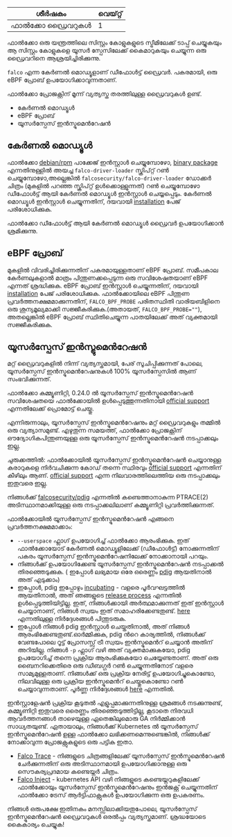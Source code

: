 | ശീർഷകം         | വെയ്റ്റ് |
| -------------- | ----- |
| ഫാൽക്കോ ഡ്രൈവറുകൾ | 1     |

ഫാൽക്കോ ഒരു യന്ത്രത്തിലെ സിസ്റ്റം കോളുകളുടെ സ്ട്രീമിലേക്ക് ടാപ്പ്  ചെയ്യുകയും ആ സിസ്റ്റം കോളുകളെ യൂസർ സ്പേസിലേക്ക് കൈമാറുകയും ചെയ്യുന്ന ഒരു ഡ്രൈവറിനെ ആശ്രയിച്ചിരിക്കുന്നു.

 `falco` എന്ന കേർണൽ മൊഡ്യൂളാണ് ഡീഫോൾട്ട് ഡ്രൈവർ. പകരമായി, ഒരു eBPF പ്രോബ് ഉപയോഗിക്കാവുന്നതാണ്.

ഫാൽക്കോ പ്രോജക്റ്റിന് മൂന്ന് വ്യത്യസ്ത തരത്തിലുള്ള ഡ്രൈവറുകൾ ഉണ്ട്.

- കേർണൽ മൊഡ്യൂൾ 
- eBPF പ്രോബ് 
- യൂസർസ്പേസ് ഇൻസ്ട്രുമെൻറേഷൻ

## **കേർണൽ മൊഡ്യൂൾ**

ഫാൽക്കോ [debian/rpm](https://github.com/falcosecurity/falco-website/blob/master/docs/getting-started/installation) പാക്കേജ് ഇൻസ്റ്റാൾ ചെയ്യുമ്പോഴോ, [binary package](https://github.com/falcosecurity/falco-website/blob/master/docs/getting-started/installation#linux-binary) എന്നതിനുള്ളിൽ അയച്ച `falco-driver-loader` സ്ക്രിപ്റ്റ് റൺ ചെയ്യുമ്പോഴോ,അല്ലെങ്കിൽ `falcosecurity/falco-driver-loader` ഡോക്കർ ചിത്രം (മുകളിൽ പറഞ്ഞ സ്ക്രിപ്റ്റ് ഉൾക്കൊള്ളുന്നത്) റൺ ചെയ്യുമ്പോഴോ ഡീഫോൾട്ട് ആയി കേർണൽ മൊഡ്യൂൾ ഇൻസ്റ്റാൾ ചെയ്യപ്പെടും.
കേർണൽ മൊഡ്യൂൾ ഇൻസ്റ്റാൾ ചെയ്യുന്നതിന്, ദയവായി [installation](https://github.com/falcosecurity/falco-website/blob/master/docs/getting-started/installation/#install-driver) പേജ് പരിശോധിക്കുക.

ഫാൽക്കോ ഡീഫോൾട്ട് ആയി കേർണൽ മൊഡ്യൂൾ ഡ്രൈവർ ഉപയോഗിക്കാൻ ശ്രമിക്കുന്നു.

## **eBPF പ്രോബ്**

മുകളിൽ വിവരിച്ചിരിക്കുന്നതിന് പകരമായുള്ളതാണ് eBPF പ്രോബ്. സമീപകാല കേർണലുകളാൽ മാത്രം പിന്തുണക്കപ്പെടുന്ന ഒരു സവിശേഷതയാണ് eBPF എന്നത് ശ്രദ്ധിക്കുക.
eBPF പ്രോബ് ഇൻസ്റ്റാൾ ചെയ്യുന്നതിന്, ദയവായി [installation](https://github.com/falcosecurity/falco-website/blob/master/docs/getting-started/installation/#install-driver) പേജ് പരിശോധിക്കുക.
ഫാൽക്കോയിലെ eBPF പിന്തുണ പ്രവർത്തനക്ഷമമാക്കുന്നതിന്, `FALCO_BPF_PROBE` പരിതസ്ഥിതി വാരിയബിളിനെ ഒരു ശൂന്യമൂല്യമാക്കി സജ്ജീകരിക്കുക.(അതായത്, `FALCO_BPF_PROBE=""`), അതല്ലെങ്കിൽ eBPF പ്രോബ് സ്ഥിതിചെയ്യുന്ന പാതയിലേക്ക് അത് വ്യക്തമായി സജ്ജീകരിക്കുക.

## **യൂസർസ്പേസ് ഇൻസ്ട്രുമെൻറേഷൻ**

മറ്റ് ഡ്രൈവറുകളിൽ നിന്ന് വ്യത്യസ്തമായി, പേര് സൂചിപ്പിക്കുന്നത് പോലെ, യൂസർസ്പേസ് ഇൻസ്ട്രുമെൻറേഷനുകൾ 100% യൂസർസ്പേസിൽ ആണ് സംഭവിക്കുന്നത്.

ഫാൽക്കോ കമ്മ്യൂണിറ്റി, 0.24.0 ൽ യൂസർസ്പേസ് ഇൻസ്ട്രുമെൻറേഷൻ സവിശേഷതയെ ഫാൽക്കോയിൽ ഉൾപ്പെടുത്തുന്നതിനായി [official support](https://github.com/falcosecurity/evolution#official-support) എന്നതിലേക്ക് പ്രൊമോട്ട് ചെയ്തു.

എന്നിരുന്നാലും, യൂസർസ്പേസ് ഇൻസ്ട്രുമെൻറേഷനും മറ്റ് ഡ്രൈവറുകളും തമ്മിൽ ഒരു വ്യത്യാസമുണ്ട്. എഴുതുന്ന സമയത്ത്, ഫാൽക്കോ പ്രോജക്റ്റിന് ഔദ്യോഗികപിന്തുണയുള്ള ഒരു യൂസർസ്പേസ് ഇൻസ്ട്രുമെൻറേഷൻ നടപ്പാക്കലും ഇല്ല.

ചുരുക്കത്തിൽ: ഫാൽക്കോയിൽ യൂസർസ്പേസ് ഇൻസ്ട്രുമെൻറേഷൻ ചെയ്യാനുള്ള കരാറുകളെ നിർവചിക്കുന്ന കോഡ് തന്നെ സ്ഥിരവും [official support](https://github.com/falcosecurity/evolution#official-support) എന്നതിന് കീഴിലും ആണ്. [official support](https://github.com/falcosecurity/evolution#official-support) എന്ന നിലവാരത്തിലെത്തിയ ഒരു നടപ്പാക്കലും ഇതുവരെ ഇല്ല.

നിങ്ങൾക്ക് [falcosecurity/pdig](https://github.com/falcosecurity/pdig) എന്നതിൽ കണ്ടെത്താനാകുന്ന PTRACE(2) അടിസ്ഥാനമാക്കിയുള്ള ഒരു നടപ്പാക്കലിലാണ് കമ്മ്യൂണിറ്റി പ്രവർത്തിക്കുന്നത്.

ഫാൽക്കോയിൽ യൂസർസ്പേസ് ഇൻസ്ട്രുമെൻറേഷൻ എങ്ങനെ പ്രവർത്തനക്ഷമമാക്കാം:

- `--userspace` ഫ്ലാഗ് ഉപയോഗിച്ച് ഫാൽക്കോ ആരംഭിക്കുക. ഇത് ഫാൽക്കോയോട് കേർണൽ മൊഡ്യൂളിലേക്ക് (ഡീഫോൾട്ട്) നോക്കുന്നതിന് പകരം യൂസർസ്പേസ് ഇൻസ്ട്രുമെൻറേഷനിലേക്ക് നോക്കാനായി പറയും.
- നിങ്ങൾക്ക് ഉപയോഗിക്കേണ്ട യൂസർസ്പേസ് ഇൻസ്ട്രുമെൻറേഷൻ നടപ്പാക്കൽ തിരഞ്ഞെടുക്കുക. ( ഇപ്പോൾ ലഭ്യമായ ഒരേ ഒരെണ്ണം [pdig](https://github.com/falcosecurity/pdig) ആയതിനാൽ അത് എടുക്കാം)
- ഇപ്പോൾ, pdig ഇപ്പോഴും [incubating](https://github.com/falcosecurity/evolution#incubating) - വളരെ പൂർവഘട്ടത്തിൽ ആയതിനാൽ, അത് ഞങ്ങളുടെ [release process](https://github.com/falcosecurity/falco/blob/master/RELEASE.md) എന്നതിൽ ഉൾപ്പെടുത്തിയിട്ടില്ല. ഇത്, നിങ്ങൾക്കായി അർത്ഥമാക്കുന്നത് ഇത് ഇൻസ്റ്റാൾ ചെയ്യാനാണ്, നിങ്ങൾ സ്വയം ഇത് സമാഹരിക്കേണ്ടതുണ്ട്. [here](https://github.com/falcosecurity/pdig#instructions) എന്നതിലുള്ള നിർദ്ദേശങ്ങൾ പിന്തുടരുക.
- ഇപ്പോൾ നിങ്ങൾ pdig ഇൻസ്റ്റാൾ ചെയ്തതിനാൽ, അത് നിങ്ങൾ ആരംഭിക്കേണ്ടതുണ്ട്.ഓർമ്മിക്കുക, pdig ൻറെ കാര്യത്തിൽ, നിങ്ങൾക്ക് വേണ്ടപോലെ റൂട്ട് പ്രോസസ്സ് ട്രീ സ്വയം ഇൻസ്ട്രുമെൻറ് ചെയ്യാൻ അതിന് അറിയില്ല. നിങ്ങൾ `-p` ഫ്ലാഗ് വഴി അത് വ്യക്തമാക്കുകയോ, pdig ഉപയോഗിച്ച് തന്നെ പ്രക്രിയ ആരംഭിക്കുകയോ ചെയ്യേണ്ടതാണ്. അത് ഒരു ബൈനറിക്കെതിരെ ഒരു ഡീബഗ്ഗർ റൺ ചെയ്യുന്നതിനോട് വളരെ സാമ്യമുള്ളതാണ്. നിങ്ങൾക്ക് ഒരു പ്രക്രിയ നേരിട്ട് ഉപയോഗിച്ചുകൊണ്ടോ, നിലവിലുള്ള ഒരു പ്രക്രിയ ഇൻസ്ട്രുമെൻറ് ചെയ്തുകൊണ്ടോ റൺ ചെയ്യാവുന്നതാണ്. പൂർണ്ണ നിർദ്ദേശങ്ങൾ [here](https://github.com/falcosecurity/pdig#how-to-run-it) എന്നതിൽ.

ഇൻസ്റ്റാളേഷൻ പ്രക്രിയ കൂടുതൽ എളുപ്പമാക്കുന്നതിനുള്ള ശ്രമങ്ങൾ നടക്കുന്നുണ്ട്, കമ്മ്യൂണിറ്റി ഇതുവരെ ഒരെണ്ണം തിരഞ്ഞെടുത്തിട്ടില്ല, കൂടാതെ നിരവധി ആവർത്തനങ്ങൾ താഴെയുള്ള ഏതെങ്കിലുമൊരു GA നിർമ്മിക്കാൻ സാധ്യതയുണ്ട്. ഏതായാലും, നിങ്ങൾക്ക് Kubernetes ൽ യൂസർസ്പേസ് ഇൻസ്ട്രുമെൻറേഷൻ ഉള്ള ഫാൽക്കോ ലഭിക്കണമെന്നുണ്ടെങ്കിൽ, നിങ്ങൾക്ക് നോക്കാവുന്ന പ്രോജക്റ്റുകളുടെ ഒരു പട്ടിക ഇതാ.

- [Falco Trace](https://github.com/krisnova/falco-trace) - നിങ്ങളുടെ ചിത്രങ്ങളിലേക്ക് യൂസർസ്പേസ് ഇൻസ്ട്രുമെൻറേഷൻ ചേർക്കുന്നതിന് ഒരു അടിസ്ഥാനമായി ഉപയോഗിക്കാനുള്ള ഒരു സൌകര്യപ്രദമായ കണ്ടെയ്നർ ചിത്രം.
- [Falco Inject](https://github.com/fntlnz/falco-inject) - kubernetes API വഴി നിങ്ങളുടെ കണ്ടെയ്നറുകളിലേക്ക് ഫാൽക്കോയും യൂസർസ്പേസ് ഇൻസ്ട്രുമെൻറേഷനും ഇൻജക്റ്റ് ചെയ്യുന്നതിന് ഫാൽക്കോ ട്രേസ് ആർട്ടിഫാക്റ്റുകൾ ഉപയോഗിക്കുന്ന ഒരു ഉപകരണം.

നിങ്ങൾ ഒരുപക്ഷേ ഇതിനകം മനസ്സിലാക്കിയതുപോലെ, യൂസർസ്പേസ് ഇൻസ്ട്രുമെൻറേഷൻ ഡ്രൈവറുകൾ ഒരൽപ്പം വ്യത്യസ്തമാണ്. ശ്രദ്ധയോടെ കൈകാര്യം ചെയ്യുക!



